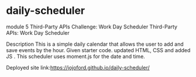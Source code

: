 # daily-scheduler
module 5 Third-Party APIs Challenge: Work Day Scheduler
Third-Party APIs: Work Day Scheduler

Description
This is a simple daily calendar that allows the user to add and save events by the hour.
Given starter code.
updated HTML, CSS and added JS .
This scheduler uses moment.js for the date and time.


Deployed site link:https://jojoford.github.io/daily-scheduler/
